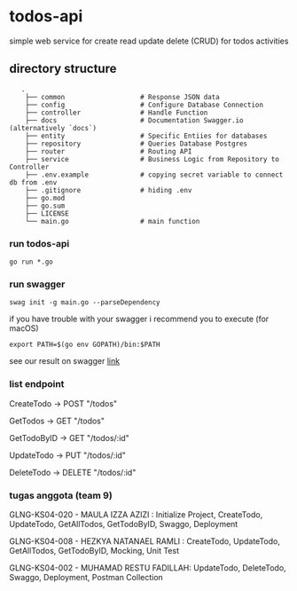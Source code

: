 # todos-api
simple web service for create read update delete (CRUD) for todos activities

## directory structure 
```
   .
    ├── common                   # Response JSON data
    ├── config                   # Configure Database Connection 
    ├── controller               # Handle Function 
    ├── docs                     # Documentation Swagger.io (alternatively `docs`)
    ├── entity                   # Specific Entiies for databases
    ├── repository               # Queries Database Postgres
    ├── router                   # Routing API
    ├── service                  # Business Logic from Repository to Controller
    ├── .env.example             # copying secret variable to connect db from .env
    ├── .gitignore               # hiding .env
    ├── go.mod                 
    ├── go.sum                   
    ├── LICENSE
    └── main.go                  # main function
```
### run todos-api 
```
go run *.go
```

### run swagger 
```
swag init -g main.go --parseDependency
```

if you have trouble with your swagger i recommend you to execute (for macOS)
```
export PATH=$(go env GOPATH)/bin:$PATH
```
see our result on swagger [link](https://editor.swagger.io)

### list endpoint

CreateTodo -> POST "/todos"

GetTodos ->	  GET "/todos"

GetTodoByID	-> GET "/todos/:id"

UpdateTodo -> PUT "/todos/:id"

DeleteTodo -> DELETE "/todos/:id"


### tugas anggota (team 9)

GLNG-KS04-020 - MAULA IZZA AZIZI      : Initialize Project, CreateTodo, UpdateTodo, GetAllTodos, GetTodoByID, Swaggo, Deployment

GLNG-KS04-008 - HEZKYA NATANAEL RAMLI : CreateTodo, UpdateTodo, GetAllTodos, GetTodoByID, Mocking, Unit Test

GLNG-KS04-002 - MUHAMAD RESTU FADILLAH: UpdateTodo, DeleteTodo, Swaggo, Deployment, Postman Collection

